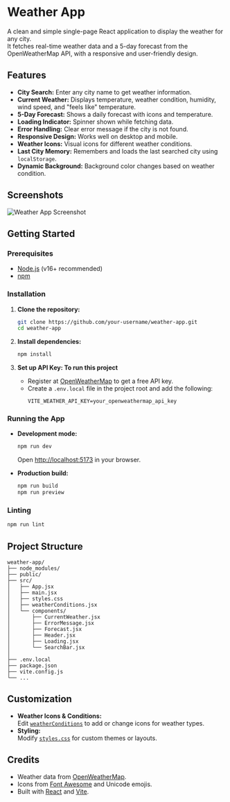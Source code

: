 # Weather App

A clean and simple single-page React application to display the weather for any city.  
It fetches real-time weather data and a 5-day forecast from the OpenWeatherMap API, with a responsive and user-friendly design.

## Features

- **City Search:** Enter any city name to get weather information.
- **Current Weather:** Displays temperature, weather condition, humidity, wind speed, and "feels like" temperature.
- **5-Day Forecast:** Shows a daily forecast with icons and temperature.
- **Loading Indicator:** Spinner shown while fetching data.
- **Error Handling:** Clear error message if the city is not found.
- **Responsive Design:** Works well on desktop and mobile.
- **Weather Icons:** Visual icons for different weather conditions.
- **Last City Memory:** Remembers and loads the last searched city using `localStorage`.
- **Dynamic Background:** Background color changes based on weather condition.

## Screenshots

![Weather App Screenshot](public/vite.svg) <!-- Replace with actual screenshot if available -->

## Getting Started

### Prerequisites

- [Node.js](https://nodejs.org/) (v16+ recommended)
- [npm](https://www.npmjs.com/)

### Installation

1. **Clone the repository:**
   ```sh
   git clone https://github.com/your-username/weather-app.git
   cd weather-app
   ```

2. **Install dependencies:**
   ```sh
   npm install
   ```

3. **Set up API Key: To run this project**
   - Register at [OpenWeatherMap](https://openweathermap.org/api) to get a free API key.
   - Create a `.env.local` file in the project root and add the following:
     ```
     VITE_WEATHER_API_KEY=your_openweathermap_api_key
     ```

### Running the App

- **Development mode:**
  ```sh
  npm run dev
  ```
  Open [http://localhost:5173](http://localhost:5173) in your browser.

- **Production build:**
  ```sh
  npm run build
  npm run preview
  ```

### Linting

```sh
npm run lint
```

## Project Structure

```
weather-app/
├── node_modules/
├── public/
├── src/
│   ├── App.jsx
│   ├── main.jsx
│   ├── styles.css
│   ├── weatherConditions.jsx
│   └── components/
│       ├── CurrentWeather.jsx
│       ├── ErrorMessage.jsx
│       ├── Forecast.jsx
│       ├── Header.jsx
│       ├── Loading.jsx
│       └── SearchBar.jsx
│        
├── .env.local
├── package.json
├── vite.config.js
└── ...
```

## Customization

- **Weather Icons & Conditions:**  
  Edit [`weatherConditions`](src/weatherConditions.jsx) to add or change icons for weather types.
- **Styling:**  
  Modify [`styles.css`](src/styles.css) for custom themes or layouts.

## Credits

- Weather data from [OpenWeatherMap](https://openweathermap.org/).
- Icons from [Font Awesome](https://fontawesome.com/) and Unicode emojis.
- Built with [React](https://react.dev/) and [Vite](https://vitejs.dev/).
